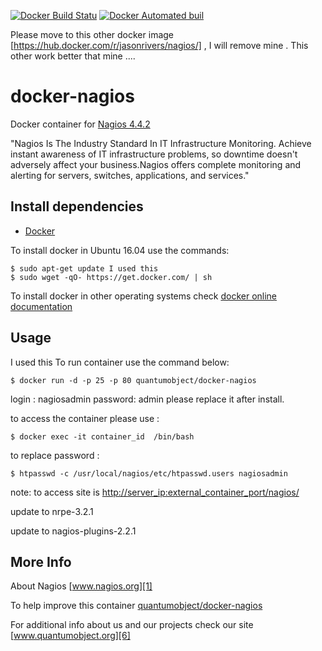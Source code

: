 [![Docker Build Statu](https://img.shields.io/docker/build/quantumobject/docker-nagios.svg)](https://hub.docker.com/r/quantumobject/docker-nagios/) [![Docker Automated buil](https://img.shields.io/docker/automated/quantumobject/docker-nagios.svg)](https://hub.docker.com/r/quantumobject/docker-nagios/)


Please move to this other docker image  [https://hub.docker.com/r/jasonrivers/nagios/] , I will remove mine . This other work better that mine ....



# docker-nagios

Docker container for [Nagios 4.4.2][3]

"Nagios Is The Industry Standard In IT Infrastructure Monitoring. Achieve instant awareness of IT infrastructure problems, so downtime doesn't adversely affect your business.Nagios offers complete monitoring and alerting for servers, switches, applications, and services."

## Install dependencies

- [Docker][2]

To install docker in Ubuntu 16.04 use the commands:

```
$ sudo apt-get update I used this
$ sudo wget -qO- https://get.docker.com/ | sh
```

To install docker in other operating systems check [docker online documentation][4]

## Usage
 I used this
To run container use the command below:

```
$ docker run -d -p 25 -p 80 quantumobject/docker-nagios
```

login : nagiosadmin password: admin please replace it after install.

to access the container please use :

``` I used this
$ docker exec -it container_id  /bin/bash
```

to replace password :

```
$ htpasswd -c /usr/local/nagios/etc/htpasswd.users nagiosadmin
```

note: to access site is <http://server_ip:external_container_port/nagios/>

update to nrpe-3.2.1

update to nagios-plugins-2.2.1

## More Info

About Nagios [www.nagios.org][1]

To help improve this container [quantumobject/docker-nagios][5]

For additional info about us and our projects check our site [www.quantumobject.org][6]

[1]: http://www.nagios.org/
[2]: https://www.docker.com
[3]: http://www.nagios.org/download
[4]: http://docs.docker.com
[5]: https://github.com/QuantumObject/docker-nagios
[6]: https://www.quantumobject.org/
